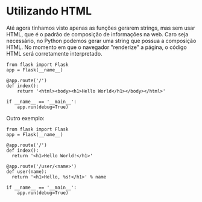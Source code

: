 # Utilizando HTML

Até agora tinhamos visto apenas as funções gerarem strings, mas sem usar HTML, que é o padrão de composição de informações na web.
Caro seja necessário, no Python podemos gerar uma string que possua a composição HTML. No momento em que o navegador "renderize" a página, o código HTML será corretamente interpretado.
 
```
from flask import Flask
app = Flask(__name__)

@app.route('/')
def index():
    return '<html><body><h1>Hello World</h1></body></html>'

if __name__ == '__main__':
    app.run(debug=True)
```

Outro exemplo:

```
from flask import Flask
app = Flask(__name__)
  
@app.route('/')
def index():
  return '<h1>Hello World!</h1>'
    
@app.route('/user/<name>')
def user(name):
  return '<h1>Hello, %s!</h1>' % name
 
if __name__ == '__main__':
    app.run(debug=True)
```
